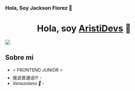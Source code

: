### Hola, Soy Jackson Florez 👋

<div align="center">
<h1 align="center">Hola, soy <a href="https://aristi.dev">AristiDevs</a> 👋</h1>
</div>
<img src="https://img.freepik.com/vector-gratis/hacker-que-opera-ilustracion-icono-historieta-ordenador-portatil-concepto-icono-tecnologia-aislado-estilo-dibujos-animados-plana_138676-2387.jpg">

## Sobre mi

- ⭐ FRONTEND JUNIOR ⭐ 
-  我说普通话!!! -
- *Venezolano 💪* -

